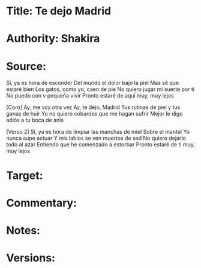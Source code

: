 # Title: Te dejo Madrid

# Authority: Shakira

# Source:

Sí, ya es hora de esconder
Del mundo el dolor bajo la piel
Mas sé que estaré bien
Los gatos, como yo, caen de pie
No quiero jugar mi suerte por ti
No puedo con v pequeña vivir
Pronto estaré de aquí muy, muy lejos

[Coro]
Ay, me voy otra vez
Ay, te dejo, Madrid
Tus rutinas de piel y tus ganas de huir
Yo no quiero cobardes que me hagan sufrir
Mejor le digo adiós a tu boca de anís

[Verso 2]
Sí, ya es hora de limpiar las manchas de miel
Sobre el mantel
Yo nunca supe actuar
Y mis labios se ven muertos de sed
No quiero dejarlo todo al azar
Entiendo que he comenzado a estorbar
Pronto estaré de ti muy, muy lejos

# Target:  

# Commentary:  

# Notes:  

# Versions:  

